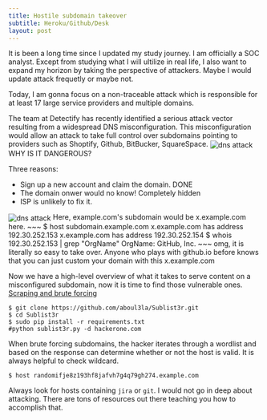 ```yaml
---
title: Hostile subdomain takeover
subtitle: Heroku/Github/Desk
layout: post
---
```

It is been a long time since I updated my study journey. I am officially a SOC analyst. Except from studying what I will ultilize in real life, I also want to expand my horizon by taking the perspective of attackers. Maybe I would update attack frequetly or maybe not.

Today, I am gonna focus on a non-traceable attack which is responsible for at least 17 large service providers and multiple domains. 

The team at Detectify has recently identified a serious attack vector resulting from a widespread DNS misconfiguration. This misconfiguration would allow an attack to take full control over subdomains pointing to providers such as Shoptify, Github, BitBucker, SquareSpace.
<img src="/img/posts/attack_scene" alt="dns attack" align="center"/>
WHY IS IT DANGEROUS?

Three reasons:
- Sign up a new account and claim the domain. DONE
- The domain onwer would no know! Completely hidden
- ISP is unlikely to fix it.
<img src="/img/posts/domain" alt="dns attack" align="center"/>
Here, example.com's subdomain would be x.example.com here.
~~~
$ host subdomain.example.com
x.example.com has address 192.30.252.153
x.example.com has address 192.30.252.154
$ whois 192.30.252.153 | grep "OrgName"
OrgName: GitHub, Inc.
~~~
omg, it is literally so easy to take over. Anyone who plays with github.io before knows that you can just custom your domain with this x.example.com

Now we have a high-level overview of what it takes to serve content on a misconfigured subdomain, now it is time to find those vulnerable ones.
[Scraping and brute forcing](https://www.hackerone.com/blog/Guide-Subdomain-Takeovers)
~~~
$ git clone https://github.com/aboul3la/Sublist3r.git
$ cd Sublist3r
$ sudo pip install -r requirements.txt
#python sublist3r.py -d hackerone.com
~~~
When brute forcing subdomains, the hacker iterates through a wordlist and based on the response can determine whether or not the host is valid. It is always helpful to check wildcard.
~~~
$ host randomifje8z193hf8jafvh7g4q79gh274.example.com
~~~
Always look for hosts containing `jira` or `git`. I would not go in deep about attacking. There are tons of resources out there teaching you how to accomplish that.

